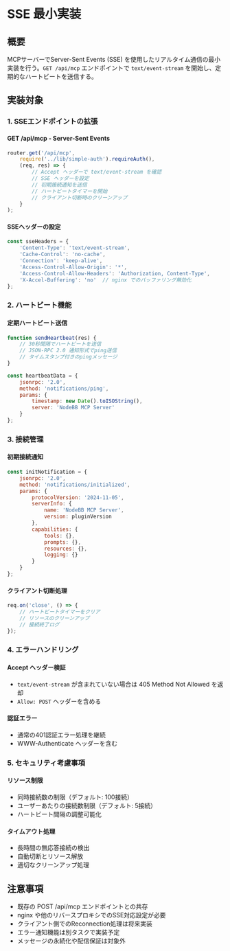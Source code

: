 # SSE 最小実装

## 概要
MCPサーバーでServer-Sent Events (SSE) を使用したリアルタイム通信の最小実装を行う。`GET /api/mcp` エンドポイントで `text/event-stream` を開始し、定期的なハートビートを送信する。

## 実装対象

### 1. SSEエンドポイントの拡張

#### GET /api/mcp - Server-Sent Events
```javascript
router.get('/api/mcp', 
    require('../lib/simple-auth').requireAuth(),
    (req, res) => {
        // Accept ヘッダーで text/event-stream を確認
        // SSE ヘッダーを設定
        // 初期接続通知を送信
        // ハートビートタイマーを開始
        // クライアント切断時のクリーンアップ
    }
);
```

#### SSEヘッダーの設定
```javascript
const sseHeaders = {
    'Content-Type': 'text/event-stream',
    'Cache-Control': 'no-cache',
    'Connection': 'keep-alive',
    'Access-Control-Allow-Origin': '*',
    'Access-Control-Allow-Headers': 'Authorization, Content-Type',
    'X-Accel-Buffering': 'no'  // nginx でのバッファリング無効化
};
```

### 2. ハートビート機能

#### 定期ハートビート送信
```javascript
function sendHeartbeat(res) {
    // 30秒間隔でハートビートを送信
    // JSON-RPC 2.0 通知形式でping送信
    // タイムスタンプ付きのpingメッセージ
}

const heartbeatData = {
    jsonrpc: '2.0',
    method: 'notifications/ping',
    params: {
        timestamp: new Date().toISOString(),
        server: 'NodeBB MCP Server'
    }
};
```

### 3. 接続管理

#### 初期接続通知
```javascript
const initNotification = {
    jsonrpc: '2.0',
    method: 'notifications/initialized',
    params: {
        protocolVersion: '2024-11-05',
        serverInfo: {
            name: 'NodeBB MCP Server',
            version: pluginVersion
        },
        capabilities: {
            tools: {},
            prompts: {},
            resources: {},
            logging: {}
        }
    }
};
```

#### クライアント切断処理
```javascript
req.on('close', () => {
    // ハートビートタイマーをクリア
    // リソースのクリーンアップ
    // 接続終了ログ
});
```

### 4. エラーハンドリング

#### Accept ヘッダー検証
- `text/event-stream` が含まれていない場合は 405 Method Not Allowed を返却
- `Allow: POST` ヘッダーを含める

#### 認証エラー
- 通常の401認証エラー処理を継続
- WWW-Authenticate ヘッダーを含む

### 5. セキュリティ考慮事項

#### リソース制限
- 同時接続数の制限（デフォルト: 100接続）
- ユーザーあたりの接続数制限（デフォルト: 5接続）
- ハートビート間隔の調整可能化

#### タイムアウト処理
- 長時間の無応答接続の検出
- 自動切断とリソース解放
- 適切なクリーンアップ処理

## 注意事項

- 既存の POST /api/mcp エンドポイントとの共存
- nginx や他のリバースプロキシでのSSE対応設定が必要
- クライアント側でのReconnection処理は将来実装
- エラー通知機能は別タスクで実装予定
- メッセージの永続化や配信保証は対象外